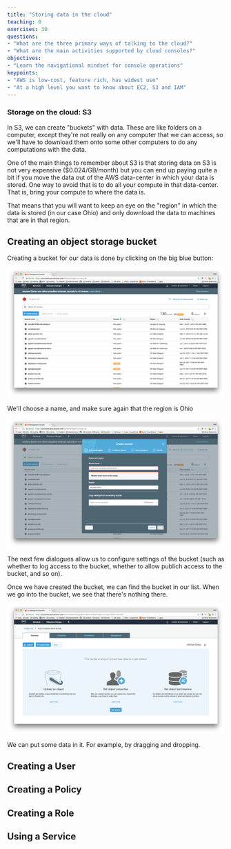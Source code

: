 ```yaml
---
title: "Storing data in the cloud"
teaching: 0
exercises: 30
questions:
- "What are the three primary ways of talking to the cloud?"
- "What are the main activities supported by cloud consoles?"
objectives:
- "Learn the navigational mindset for console operations"
keypoints:
- "AWS is low-cost, feature rich, has widest use"
- "At a high level you want to know about EC2, S3 and IAM"
---
```


### Storage on the cloud: S3

In S3, we can create "buckets" with data. These are like folders on a
computer, except they're not really on any computer that we can access,
so we'll have to download them onto some other computers to do any
computations with the data.

One of the main things to remember about S3 is that storing data on S3 is
not very expensive ($0.024/GB/month) but you can end up paying quite a
bit if you move the data out of the AWS data-center in which your data is
stored. One way to avoid that is to do all your compute in that
data-center. That is, bring your compute to where the data is.

That means that you will want to keep an eye on the "region" in which the
data is stored (in our case Ohio) and only download the data to machines
that are in that region.

## Creating an object storage bucket

Creating a bucket for our data is done by clicking on the big blue button:

![](../fig/create-bucket.png)

We'll choose a name, and make sure again that the region is Ohio

![](../fig/name-bucket.png)

The next few dialogues allow us to configure settings of the bucket (such
as whether to log access to the bucket, whether to allow publich access
to the bucket, and so on).

Once we have created the bucket, we can find the bucket in our list. When we go into the bucket, we see that there's nothing there.

![](../fig/empty-bucket.png)

We can put some data in it. For example, by dragging and dropping.

## Creating a User

## Creating a Policy

## Creating a Role

## Using a Service
